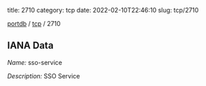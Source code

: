 title: 2710
category: tcp
date: 2022-02-10T22:46:10
slug: tcp/2710

[portdb](/) / [tcp](/category/tcp.html) / 2710


## IANA Data

_Name:_ sso-service

_Description:_ SSO Service

